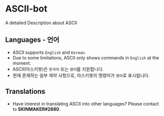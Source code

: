 # ASCII-bot
A detailed Description about ASCII

## Languages - 언어
- ASCII supports ``English`` and ``Korean``.
- Due to some limitations, ASCII only shows commands in ``English`` at the moment.
- ASCII(아스키봇)은 ``한국어`` 또는 ``영어``를 지원합니다.
- 현재 존재하는 일부 제약 사항으로, 아스키봇의 명령어가 ``영어``로 표시됩니다.

## Translations
- Have interest in translating ASCII into other languages? Please contact to **SKINMAKER#2880**.
